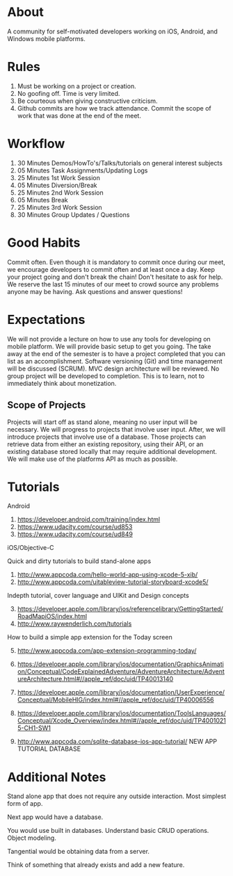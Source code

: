 # About

A community for self-motivated developers working on iOS, Android, and Windows mobile platforms.

# Rules

1. Must be working on a project or creation.
2. No goofing off. Time is very limited.
3. Be courteous when giving constructive criticism.
5. Github commits are how we track attendance.
   Commit the scope of work that was done at the end of the meet.

# Workflow

1. 30 Minutes  Demos/HowTo's/Talks/tutorials on general interest subjects
2. 05 Minutes  Task Assignments/Updating Logs
3. 25 Minutes  1st Work Session
4. 05 Minutes  Diversion/Break
5. 25 Minutes  2nd Work Session
6. 05 Minutes  Break
7. 25 Minutes  3rd Work Session
8. 30 Minutes  Group Updates / Questions

# Good Habits

Commit often. Even though it is mandatory to commit once during our meet, we encourage developers to commit often and at least once a day. Keep your project going and don't break the chain! 
Don't hesitate to ask for help. We reserve the last 15 minutes of our meet to crowd source any problems anyone may be having. Ask questions and answer questions!

# Expectations

We will not provide a lecture on how to use any tools for developing on mobile platform.
We will provide basic setup to get you going.
The take away at the end of the semester is to have a project completed that you can list as an accomplishment.
Software versioning (Git) and time management will be discussed (SCRUM).
MVC design architecture will be reviewed.
No group project will be developed to completion.  This is to learn, not to immediately think about monetization.


## Scope of Projects

Projects will start off as stand alone, meaning no user input will be necessary.
We will progress to projects that involve user input.
After, we will introduce projects that involve use of a database.
Those projects can retrieve data from either an existing repository, using their API,  or an existing database stored locally that may require additional development.
We will make use of the platforms API as much as possible.

# Tutorials

Android

1. https://developer.android.com/training/index.html
2. https://www.udacity.com/course/ud853
3. https://www.udacity.com/course/ud849

iOS/Objective-C

Quick and dirty tutorials to build stand-alone apps

1. http://www.appcoda.com/hello-world-app-using-xcode-5-xib/
2. http://www.appcoda.com/uitableview-tutorial-storyboard-xcode5/

Indepth tutorial, cover language and UIKit and Design concepts

3. https://developer.apple.com/library/ios/referencelibrary/GettingStarted/RoadMapiOS/index.html
4. http://www.raywenderlich.com/tutorials

How to build a simple app extension for the Today screen

5. http://www.appcoda.com/app-extension-programming-today/

6. https://developer.apple.com/library/ios/documentation/GraphicsAnimation/Conceptual/CodeExplainedAdventure/AdventureArchitecture/AdventureArchitecture.html#//apple_ref/doc/uid/TP40013140

7. https://developer.apple.com/library/ios/documentation/UserExperience/Conceptual/MobileHIG/index.html#//apple_ref/doc/uid/TP40006556

8. https://developer.apple.com/library/ios/documentation/ToolsLanguages/Conceptual/Xcode_Overview/index.html#//apple_ref/doc/uid/TP40010215-CH1-SW1

9. http://www.appcoda.com/sqlite-database-ios-app-tutorial/ NEW APP TUTORIAL DATABASE


# Additional Notes

Stand alone app that does not require any outside interaction.
Most simplest form of app.

Next app would have a database.

You would use built in databases.
Understand basic CRUD operations.
Object modeling.

Tangential would be obtaining data from a server.

Think of something that already exists and add a new feature.
